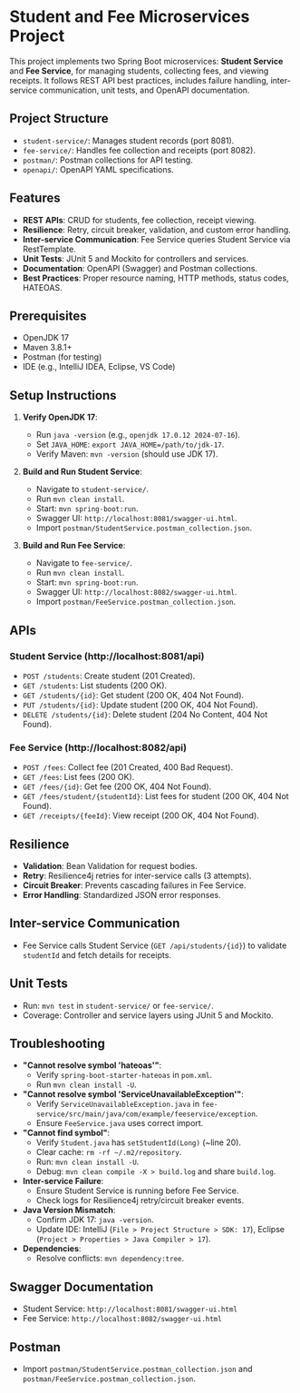 # Student and Fee Microservices Project

This project implements two Spring Boot microservices: **Student Service** and **Fee Service**, for managing students, collecting fees, and viewing receipts. It follows REST API best practices, includes failure handling, inter-service communication, unit tests, and OpenAPI documentation.

## Project Structure
- `student-service/`: Manages student records (port 8081).
- `fee-service/`: Handles fee collection and receipts (port 8082).
- `postman/`: Postman collections for API testing.
- `openapi/`: OpenAPI YAML specifications.

## Features
- **REST APIs**: CRUD for students, fee collection, receipt viewing.
- **Resilience**: Retry, circuit breaker, validation, and custom error handling.
- **Inter-service Communication**: Fee Service queries Student Service via RestTemplate.
- **Unit Tests**: JUnit 5 and Mockito for controllers and services.
- **Documentation**: OpenAPI (Swagger) and Postman collections.
- **Best Practices**: Proper resource naming, HTTP methods, status codes, HATEOAS.

## Prerequisites
- OpenJDK 17
- Maven 3.8.1+
- Postman (for testing)
- IDE (e.g., IntelliJ IDEA, Eclipse, VS Code)

## Setup Instructions
1. **Verify OpenJDK 17**:
   - Run `java -version` (e.g., `openjdk 17.0.12 2024-07-16`).
   - Set `JAVA_HOME`: `export JAVA_HOME=/path/to/jdk-17`.
   - Verify Maven: `mvn -version` (should use JDK 17).

2. **Build and Run Student Service**:
   - Navigate to `student-service/`.
   - Run `mvn clean install`.
   - Start: `mvn spring-boot:run`.
   - Swagger UI: `http://localhost:8081/swagger-ui.html`.
   - Import `postman/StudentService.postman_collection.json`.

3. **Build and Run Fee Service**:
   - Navigate to `fee-service/`.
   - Run `mvn clean install`.
   - Start: `mvn spring-boot:run`.
   - Swagger UI: `http://localhost:8082/swagger-ui.html`.
   - Import `postman/FeeService.postman_collection.json`.

## APIs
### Student Service (http://localhost:8081/api)
- `POST /students`: Create student (201 Created).
- `GET /students`: List students (200 OK).
- `GET /students/{id}`: Get student (200 OK, 404 Not Found).
- `PUT /students/{id}`: Update student (200 OK, 404 Not Found).
- `DELETE /students/{id}`: Delete student (204 No Content, 404 Not Found).

### Fee Service (http://localhost:8082/api)
- `POST /fees`: Collect fee (201 Created, 400 Bad Request).
- `GET /fees`: List fees (200 OK).
- `GET /fees/{id}`: Get fee (200 OK, 404 Not Found).
- `GET /fees/student/{studentId}`: List fees for student (200 OK, 404 Not Found).
- `GET /receipts/{feeId}`: View receipt (200 OK, 404 Not Found).

## Resilience
- **Validation**: Bean Validation for request bodies.
- **Retry**: Resilience4j retries for inter-service calls (3 attempts).
- **Circuit Breaker**: Prevents cascading failures in Fee Service.
- **Error Handling**: Standardized JSON error responses.

## Inter-service Communication
- Fee Service calls Student Service (`GET /api/students/{id}`) to validate `studentId` and fetch details for receipts.

## Unit Tests
- Run: `mvn test` in `student-service/` or `fee-service/`.
- Coverage: Controller and service layers using JUnit 5 and Mockito.

## Troubleshooting
- **"Cannot resolve symbol 'hateoas'"**:
  - Verify `spring-boot-starter-hateoas` in `pom.xml`.
  - Run `mvn clean install -U`.
- **"Cannot resolve symbol 'ServiceUnavailableException'"**:
  - Verify `ServiceUnavailableException.java` in `fee-service/src/main/java/com/example/feeservice/exception`.
  - Ensure `FeeService.java` uses correct import.
- **"Cannot find symbol"**:
  - Verify `Student.java` has `setStudentId(Long)` (~line 20).
  - Clear cache: `rm -rf ~/.m2/repository`.
  - Run: `mvn clean install -U`.
  - Debug: `mvn clean compile -X > build.log` and share `build.log`.
- **Inter-service Failure**:
  - Ensure Student Service is running before Fee Service.
  - Check logs for Resilience4j retry/circuit breaker events.
- **Java Version Mismatch**:
  - Confirm JDK 17: `java -version`.
  - Update IDE: IntelliJ (`File > Project Structure > SDK: 17`), Eclipse (`Project > Properties > Java Compiler > 17`).
- **Dependencies**:
  - Resolve conflicts: `mvn dependency:tree`.

## Swagger Documentation
- Student Service: `http://localhost:8081/swagger-ui.html`
- Fee Service: `http://localhost:8082/swagger-ui.html`

## Postman
- Import `postman/StudentService.postman_collection.json` and `postman/FeeService.postman_collection.json`.
